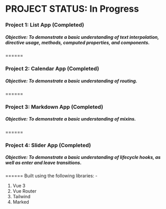 # PROJECT STATUS: In Progress

### Project 1: List App (Completed)
##### Objective: To demonstrate a basic understanding of text interpolation, directive usage, methods, computed properties, and components.
======
### Project 2: Calendar App (Completed)
##### Objective: To demonstrate a basic understanding of routing.
======
### Project 3: Markdown App (Completed)
##### Objective: To demonstrate a basic understanding of mixins.
======
### Project 4: Slider App (Completed)
##### Objective: To demonstrate a basic understanding of lifecycle hooks, as well as enter and leave transitions.
======
Built using the following libraries: -
1. Vue 3
2. Vue Router
3. Tailwind
4. Marked
